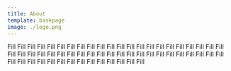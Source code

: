 ```yaml
---
title: About
template: basepage
image: ./logo.png
---
```

Fill Fill Fill Fill Fill Fill Fill Fill Fill Fill Fill Fill Fill Fill Fill Fill Fill Fill Fill Fill Fill Fill Fill Fill 
Fill Fill Fill Fill Fill Fill Fill Fill Fill Fill Fill Fill Fill Fill 
Fill Fill Fill Fill Fill Fill Fill Fill Fill Fill Fill Fill Fill 
Fill Fill Fill Fill Fill Fill Fill 